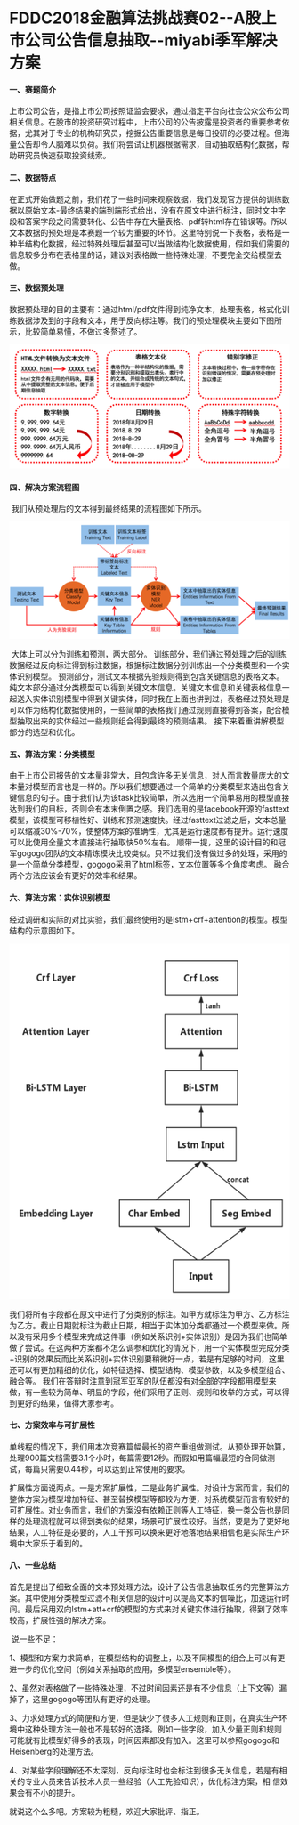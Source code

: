 # FDDC2018金融算法挑战赛02--A股上市公司公告信息抽取--miyabi季军解决方案



#### 一、赛题简介

​        上市公司公告，是指上市公司按照证监会要求，通过指定平台向社会公众公布公司相关信息。在股市的投资研究过程中，上市公司的公告披露是投资者的重要参考依据，尤其对于专业的机构研究员，挖掘公告重要信息是每日投研的必要过程。但海量公告却令人脑难以负荷。我们将尝试让机器根据需求，自动抽取结构化数据，帮助研究员快速获取投资线索。

#### 二、数据特点

​        在正式开始做题之前，我们花了一些时间来观察数据，我们发现官方提供的训练数据以原始文本-最终结果的端到端形式给出，没有在原文中进行标注，同时文中字段和答案字段之间需要转化、公告中存在大量表格、pdf转html存在错误等。所以文本数据的预处理是本赛题一个较为重要的环节。这里特别说一下表格，表格是一种半结构化数据，经过特殊处理后甚至可以当做结构化数据使用，假如我们需要的信息较多分布在表格里的话，建议对表格做一些特殊处理，不要完全交给模型去做。

#### 三、数据预处理

​       数据预处理的目的主要有：通过html/pdf文件得到纯净文本，处理表格，格式化训练数据涉及到的字段和文本，用于反向标注等。我们的预处理模块主要如下图所示，比较简单易懂，不做过多赘述了。

![img](pics/myyabi_process.jpg)

#### 四、解决方案流程图

​      我们从预处理后的文本得到最终结果的流程图如下所示。

![img](pics/myyabi_liucheng2.jpg)

​        大体上可以分为训练和预测，两大部分。 训练部分，我们通过预处理之后的训练数据经过反向标注得到标注数据，根据标注数据分别训练出一个分类模型和一个实体识别模型。 预测部分，测试文本根据先验规则得到包含关键信息的表格文本。纯文本部分通过分类模型可以得到关键文本信息。关键文本信息和关键表格信息一起送入实体识别模型中得到关键实体，同时我在上面也讲到过，表格经过预处理是可以作为结构化数据使用的，一些简单的表格我们通过规则直接得到答案，配合模型抽取出来的实体经过一些规则组合得到最终的预测结果。 接下来着重讲解模型部分的选型和优化。

#### 五、算法方案：分类模型

​      由于上市公司报告的文本量非常大，且包含许多无关信息，对人而言数量庞大的文本量对模型而言也是一样的。所以我们想要通过一个简单的分类模型来选出包含关键信息的句子。由于我们认为该task比较简单，所以选用一个简单易用的模型直接达到我们的目标，否则会有本末倒置之感。我们选用的是facebook开源的fasttext模型，该模型可移植性好、训练和预测速度快。经过fasttext过滤之后，文本总量可以缩减30%-70%，使整体方案的准确性，尤其是运行速度都有提升。运行速度可以比使用全量文本直接进行抽取快50%左右。    顺带一提，这里的设计目的和冠军gogogo团队的文本精炼模块比较类似。只不过我们没有做过多的处理，采用的是一个简单分类模型，gogogo采用了html标签，文本位置等多个角度考虑。  融合两个方法应该会有更好的效率和结果。

#### 六、算法方案：实体识别模型

​      经过调研和实际的对比实验，我们最终使用的是lstm+crf+attention的模型。模型结构的示意图如下。

![img](pics/myyabi_lstm_crf_attention.jpg)

​        我们将所有字段都在原文中进行了分类别的标注。如甲方就标注为甲方、乙方标注为乙方。截止日期就标注为截止日期，相当于实体加分类都通过一个模型来做。所以没有采用多个模型来完成这件事（例如关系识别+实体识别）是因为我们也简单做了尝试。在这两种方案都不怎么调参和优化的情况下，用一个实体模型完成分类+识别的效果反而比关系识别+实体识别要稍微好一点，若是有足够的时间，这里还可以有更加精细的优化，如特征选择、模型结构、模型参数，以及多模型组合、融合等。   我们在答辩时注意到冠军亚军的队伍都没有对全部的字段都用模型来做，有一些较为简单、明显的字段，他们采用了正则、规则和枚举的方式，可以得到更好的结果，值得大家参考。

#### 七、方案效率与可扩展性

​      单线程的情况下，我们用本次竞赛篇幅最长的资产重组做测试。从预处理开始算，处理900篇文档需要3.1个小时，每篇需要12秒。而假如用篇幅最短的合同做测试，每篇只需要0.44秒，可以达到正常使用的要求。

​    扩展性方面说两点。一是方案扩展性，二是业务扩展性。对设计方案而言，我们的整体方案为模型增加特征、甚至替换模型等都较为方便，对系统模型而言有较好的可扩展性。对业务而言，我们的方案没有依赖正则等人工特征，换一类公告也是同样的处理流程就可以得到类似的结果，场景可扩展性较好。当然，要是为了更好地结果，人工特征是必要的，人工干预可以换来更好地落地结果相信也是实际生产环境中大家乐于看到的。

#### 八、一些总结

​        首先是提出了细致全面的文本预处理方法，设计了公告信息抽取任务的完整算法方案。其中使用分类模型过滤不相关信息的设计可以提高文本的信噪比，加速运行时间。最后采用双向lstm+att+crf的模型的方式来对关键实体进行抽取，得到了效率较高，扩展性强的解决方案。

​      说一些不足：

​      1、模型和方案力求简单，在模型结构的调整上，以及不同模型的组合上可以有更进一步的优化空间（例如关系抽取的应用，多模型ensemble等）。

​      2、虽然对表格做了一些特殊处理，不过时间因素还是有不少信息（上下文等）漏掉了，这里gogogo等团队有更好的处理。

​        3、力求处理方式的简便和方便，但是缺少了很多人工规则和正则，在真实生产环境中这种处理方法一般也不是较好的选择。例如一些字段，加入少量正则和规则         可能就有比模型好得多的表现，时间因素都没有加入。这里可以参照gogogo和Heisenberg的处理方法。

​    4、对某些字段理解还不太深刻，反向标注时也会标注到很多无关信息，若是有相关的专业人员来告诉技术人员一些经验（人工先验知识），优化标注方案，相         信效果会有不小的提升。

就说这个么多吧。方案较为粗糙，欢迎大家批评、指正。